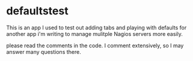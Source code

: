 # defaultstest
This is an app I used to test out adding tabs and playing with defaults for another app i'm writing to manage mulitple Nagios servers more easily. 

please read the comments in the code. I comment extensively, so I may answer many questions there.
